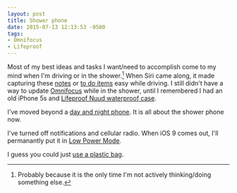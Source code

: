 ```yaml
---
layout: post
title: Shower phone
date: 2015-07-13 12:13:53 -0500
tags: 
- Omnifocus
- Lifeproof
---
```


Most of my best ideas and tasks I want/need to accomplish come to my mind when I'm driving or in the shower.[^150713121443] When Siri came along, it made capturing these [notes][imore] or [to do items][imore 2] easy while driving. I still didn't have a way to update [Omnifocus][apple] while in the shower, until I remembered I had an old iPhone 5s and [Lifeproof Nuud waterproof case][amazon]. 

I've moved beyond a [day and night phone][thewire]. It is all about the shower phone now.

I've turned off notifications and cellular radio. When iOS 9 comes out, I'll permanantly put it in [Low Power Mode][lowpower]. 

I guess you could just [use a plastic bag][osxdaily].

[^150713121443]: Probably because it is the only time I'm not actively thinking/doing something else.

[lowpower]: https://www.apple.com/ios/ios9-preview/
[amazon]: http://www.amazon.com/dp/B00H3T48A4?tag=soitscometothis-20
[apple]: https://itunes.apple.com/us/app/omnifocus-2-for-ipad/id904071710?mt=8
[imore]: http://www.imore.com/how-create-and-update-notes-using-siri
[imore 2]: http://www.imore.com/how-set-reminders-and-update-task-and-do-lists-siri
[osxdaily]: http://osxdaily.com/2010/02/08/waterproof-your-iphone/
[thewire]: http://www.thewire.com/technology/2013/03/dave-morin-path-interview/63613/